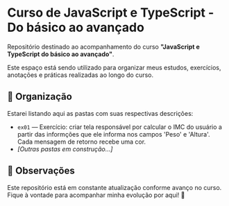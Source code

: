# Curso de JavaScript e TypeScript - Do básico ao avançado

Repositório destinado ao acompanhamento do curso **"JavaScript e TypeScript do básico ao avançado"**.

Este espaço está sendo utilizado para organizar meus estudos, exercícios, anotações e práticas realizadas ao longo do curso.

## 📁 Organização
Estarei listando aqui as pastas com suas respectivas descrições:

- `ex01` — Exercício: criar tela responsável por calcular o IMC do usuário a partir das informções que ele informa nos campos 'Peso' e 'Altura'. Cada mensagem de retorno recebe uma cor.
- _[Outras pastas em construção...]_
  

## 📌 Observações
Este repositório está em constante atualização conforme avanço no curso.  
Fique à vontade para acompanhar minha evolução por aqui! 🚀
